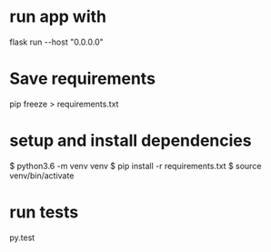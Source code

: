 # run app with
flask run --host "0.0.0.0"

# Save requirements
pip freeze > requirements.txt

# setup and install dependencies
$ python3.6 -m venv venv
$ pip install -r requirements.txt
$ source venv/bin/activate

# run tests
py.test

